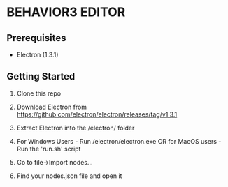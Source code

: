 BEHAVIOR3 EDITOR
================

## Prerequisites

* Electron (1.3.1)

## Getting Started

1. Clone this repo

2. Download Electron from https://github.com/electron/electron/releases/tag/v1.3.1

3. Extract Electron into the /electron/ folder

4. For Windows Users - Run /electron/electron.exe OR for MacOS users - Run the 'run.sh' script

5. Go to file->Import nodes...

6. Find your nodes.json file and open it
